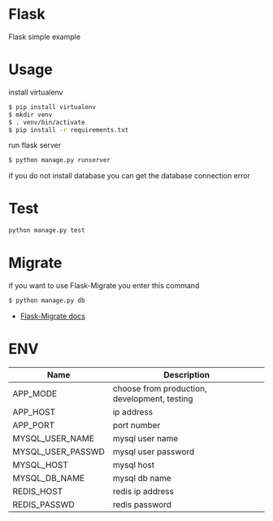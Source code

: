 # Flask
Flask simple example

# Usage

install virtualenv
```sh
$ pip install virtualenv
$ mkdir venv
$ . venv/bin/activate
$ pip install -r requirements.txt
```

run flask server
```sh
$ python manage.py runserver
```
if you do not install database you can get the database connection error

# Test
```sh
python manage.py test
```

# Migrate
if you want to use Flask-Migrate you enter this command
```sh
$ python manage.py db
```

- [Flask-Migrate docs](https://flask-migrate.readthedocs.io/en/latest/)

# ENV

| Name                | Description                      |
| ------------------- | -------------------------------- |
| APP_MODE            | choose from production, development, testing |
| APP_HOST            | ip address                       |
| APP_PORT            | port number                      |
| MYSQL_USER_NAME     | mysql user name                  |
| MYSQL_USER_PASSWD   | mysql user password              |
| MYSQL_HOST          | mysql host                       |
| MYSQL_DB_NAME       | mysql db name                    |
| REDIS_HOST          | redis ip address                 |
| REDIS_PASSWD        | redis password                   |
